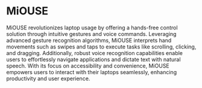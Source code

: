 # MiOUSE

MiOUSE revolutionizes laptop usage by offering a hands-free control solution through intuitive gestures and voice commands. Leveraging advanced gesture recognition algorithms, MiOUSE interprets hand movements such as swipes and taps to execute tasks like scrolling, clicking, and dragging. Additionally, robust voice recognition capabilities enable users to effortlessly navigate applications and dictate text with natural speech. With its focus on accessibility and convenience, MiOUSE empowers users to interact with their laptops seamlessly, enhancing productivity and user experience.

